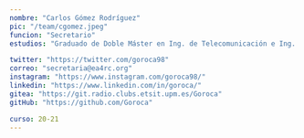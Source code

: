 ```yaml
---
nombre: "Carlos Gómez Rodríguez"
pic: "/team/cgomez.jpeg"
funcion: "Secretario"
estudios: "Graduado de Doble Máster en Ing. de Telecomunicación e Ing. de Sistemas Electrónicos"

twitter: "https://twitter.com/goroca98"
correo: "secretaria@ea4rc.org"
instagram: "https://www.instagram.com/goroca98/"
linkedin: "https://www.linkedin.com/in/goroca/"
gitea: "https://git.radio.clubs.etsit.upm.es/Goroca"
gitHub: "https://github.com/Goroca"

curso: 20-21
---
```

